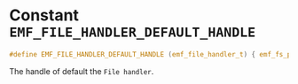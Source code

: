 # Constant `EMF_FILE_HANDLER_DEFAULT_HANDLE`

```c
#define EMF_FILE_HANDLER_DEFAULT_HANDLE (emf_file_handler_t) { emf_fs_predefined_handles_default }
```

The handle of default the `File handler`.
